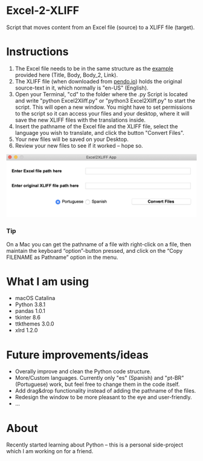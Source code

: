 # Excel-2-XLIFF
Script that moves content from an Excel file (source) to a XLIFF file (target).

# Instructions
1. The Excel file needs to be in the same structure as the <a href="https://github.com/DavidJKTofan/Excel-2-XLIFF/blob/master/pendo-Translation-Content.xlsx" target="_blank">example</a> provided here (Title, Body, Body_2, Link).
2. The XLIFF file (when downloaded from <a href="https://www.pendo.io/" target="_blank">pendo.io</a>) holds the original source-text in it, which normally is "en-US" (English).
3. Open your Terminal, "cd" to the folder where the .py Script is located and write "python Excel2Xliff.py" or "python3 Excel2Xliff.py" to start the script. This will open a new window. You might have to set permissions to the script so it can access your files and your desktop, where it will save the new XLIFF files with the translations inside.
4. Insert the pathname of the Excel file and the XLIFF file, select the language you wish to translate, and click the button "Convert Files".
5. Your new files will be saved on your Desktop. 
6. Review your new files to see if it worked – hope so.

![Screenshot](https://raw.githubusercontent.com/DavidJKTofan/Excel-2-XLIFF/master/Screenshot.png)

### Tip
On a Mac you can get the pathname of a file with right-click on a file, then maintain the keyboard “option”-button pressed, and click on the “Copy FILENAME as Pathname” option in the menu.

# What I am using 
- macOS Catalina
- Python 3.8.1
- pandas 1.0.1
- tkinter 8.6
- ttkthemes 3.0.0
- xlrd 1.2.0

# Future improvements/ideas
- Overally improve and clean the Python code structure.
- More/Custom languages. Currently only "es" (Spanish) and "pt-BR" (Portuguese) work, but feel free to change them in the code itself.
- Add drag&drop functionality instead of adding the pathname of the files.
- Redesign the window to be more pleasant to the eye and user-friendly.
- ...

# About
Recently started learning about Python – this is a personal side-project which I am working on for a friend.
